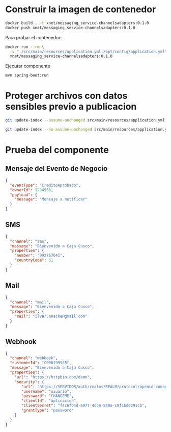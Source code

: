
# Construir la imagen de contenedor

```sh
docker build . -t xnet/messaging_service-channelsadapters:0.1.0
docker push xnet/messaging_service-channelsadapters:0.1.0
```

Para probar el contenedor:

```sh
docker run --rm \
  -v "./src/main/resources/application.yml:/opt/config/application.yml" \
  xnet/messaging_service-channelsadapters:0.1.0
```

Ejecutar componente

```sh
mvn spring-boot:run
```

# Proteger archivos con datos sensibles previo a publicacion

```sh
git update-index --assume-unchanged src/main/resources/application.yml
```

```sh
git update-index --no-assume-unchanged src/main/resources/application.yml
```

# Prueba del componente

## Mensaje del Evento de Negocio

```json
{
  "eventType": "CreditoAprobado",
  "ownerId": 1234556,
  "payload": {
    "message": "Mensaje a notificar"
  }
}
```

## SMS

```json
{
  "channel": "sms",
  "message": "Bienvenido a Caja Cusco",
  "properties": {
    "number": "992767641",
    "countryCode": 51
  }
}
```

## Mail

```json
{
  "channel": "mail",
  "message": "Bienvenido a Caja Cusco",
  "properties": {
    "mail": "ilver.anache@gmail.com"
  }
}
```

## Webhook

```json
{
  "channel": "webhook",
  "customerId": "C000199985",
  "message": "Bienvenido a Caja Cusco",
  "properties": {
    "url": "https://httpbin.com/demo",
    "security": {
       "url": "https://SERVIDOR/auth/realms/REALM/protocol/openid-connect/token",
       "username": "usuario",
       "password": "CHANGEME",
       "clientId": "aplicacion",
       "clientSecret": "f4c6f94d-6077-4dce-850a-c9f1bd6291cb",
       "grantType": "password"
    }
  }
}
```